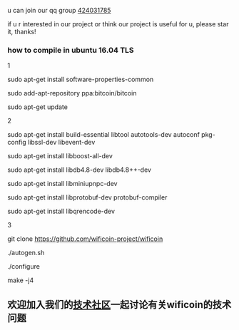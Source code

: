 

u can join our qq group [424031785](https://jq.qq.com/?_wv=1027&k=5wx5xzv)

if u r interested in our project or think our project is useful for u, please star it, thanks!


### how to compile in ubuntu 16.04 TLS

1

sudo apt-get install software-properties-common

sudo add-apt-repository ppa:bitcoin/bitcoin

sudo apt-get update

2

sudo apt-get install build-essential libtool autotools-dev autoconf pkg-config libssl-dev libevent-dev

sudo apt-get install libboost-all-dev

sudo apt-get install libdb4.8-dev libdb4.8++-dev

sudo apt-get install libminiupnpc-dev

sudo apt-get install libprotobuf-dev protobuf-compiler

sudo apt-get install libqrencode-dev

3

git clone https://github.com/wificoin-project/wificoin

./autogen.sh

./configure

make -j4

## 欢迎加入我们的[技术社区](https://talk.kunteng.org)一起讨论有关wificoin的技术问题
